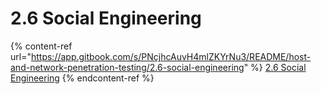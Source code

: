 # 2.6 Social Engineering

{% content-ref url="https://app.gitbook.com/s/PNcjhcAuvH4mlZKYrNu3/README/host-and-network-penetration-testing/2.6-social-engineering" %}
[2.6 Social Engineering](https://app.gitbook.com/s/PNcjhcAuvH4mlZKYrNu3/README/host-and-network-penetration-testing/2.6-social-engineering)
{% endcontent-ref %}
